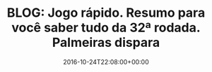 ---
layout: post
title: "BLOG: Jogo rápido. Resumo para você saber tudo da 32ª rodada. Palmeiras dispara"
date: 2016-10-24T22:08:00+00:00
external_link: "http://globoesporte.globo.com/blogs/especial-blog/peron-na-arquibancada/post/jogo-rapido-resumo-para-voce-saber-tudo-da-32-rodada-palmeiras-dispara.html"
categories: news globo.com
---